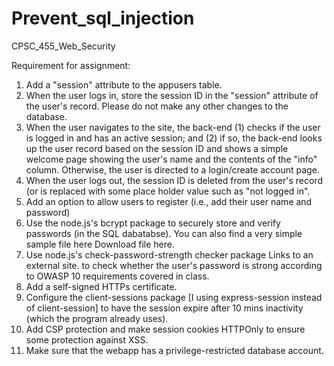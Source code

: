 # Prevent_sql_injection

CPSC_455_Web_Security 

Requirement for assignment:

1. Add a "session" attribute to the appusers table.
2. When the user logs in, store the session ID in the "session" attribute of the user's record.  Please do not make any other changes to the database.
3. When the user navigates to the site, the back-end (1) checks if the user is logged in and has an active session; and (2) if so, the back-end looks up the user record based on the session ID and shows a simple welcome page showing the user's name and the contents of the "info" column.   Otherwise, the user is directed to a login/create account page.
4. When the user logs out, the session ID is deleted from the user's record (or is replaced with some place holder value such as "not logged in".
5. Add an option to allow users to register (i.e., add their user name and password)
5. Use the node.js's bcrypt package to securely store and verify passwords (in the SQL dabatabse).  You can also find a very simple sample file here Download file here.
6. Use node.js's check-password-strength checker package Links to an external site. to check whether the user's password is strong according to OWASP 10 requirements covered in class.
7. Add a self-signed HTTPs certificate.
8. Configure the client-sessions package [I using express-session instead of client-session] to have the session expire after 10 mins inactivity (which the program already uses).
9. Add CSP protection and make session cookies HTTPOnly to ensure some protection against XSS.
10. Make sure that the webapp has a privilege-restricted database account.
